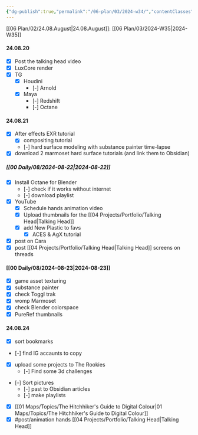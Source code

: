```yaml
---
{"dg-publish":true,"permalink":"/06-plan/03/2024-w34/","contentClasses":"daily Tuesday page-white","noteIcon":"","created":"2025-01-21T01:20:17.296+10:00","updated":"2025-01-26T05:41:45.215+10:00"}
---
```


[[06 Plan/02/24.08.August\|24.08.August]]: [[06 Plan/03/2024-W35\|2024-W35]]
#### 24.08.20
- [x] Post the talking head video
- [x] LuxCore render
- [x] TG
	- [x] Houdini
		- [-] Arnold
	- [x] Maya
		- [-] Redshift
		- [-] Octane
#### 24.08.21
- [x] After effects EXR tutorial
	- [x] compositing tutorial
	- [-] hard surface modeling with substance painter time-lapse
- [x] download 2 marmoset hard surface tutorials (and link them to Obsidian)
##### [[00 Daily/08/2024-08-22\|2024-08-22]]
- [x] Install Octane for Blender
	- [-] check if it works without internet
	- [-] download playlist
- [x] YouTube
	- [x] Schedule hands animation video
	- [x] Upload thumbnails for the [[04 Projects/Portfolio/Talking Head\|Talking Head]]
	- [x] add New Plastic to favs
		- [x] ACES & AgX tutorial
- [x] post on Cara
- [x] post [[04 Projects/Portfolio/Talking Head\|Talking Head]] screens on threads

#### [[00 Daily/08/2024-08-23\|2024-08-23]]
- [x] game asset texturing
- [x] substance painter
- [x] check Toggl trak
- [x] womp Marmoset
- [x] check Blender colorspace
- [x] PureRef thumbnails
#### 24.08.24
- [x] sort bookmarks
- [-] find IG accaunts to copy
- [x] upload some projects to The Rookies
	- [-] Find some 3d challenges
- [-] Sort pictures
	- [-] past to Obsidian articles
	- [-] make playlists
- [x] [[01 Maps/Topics/The Hitchhiker's Guide to Digital Colour\|01 Maps/Topics/The Hitchhiker's Guide to Digital Colour]]
- [x] #post/animation hands [[04 Projects/Portfolio/Talking Head\|Talking Head]]
